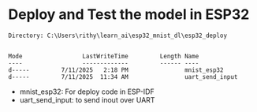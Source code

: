 # Deploy and Test the model in ESP32

```
Directory: C:\Users\rithy\learn_ai\esp32_mnist_dl\esp32_deploy


Mode                 LastWriteTime         Length Name
----                 -------------         ------ ----
d-----         7/11/2025   2:18 PM                mnist_esp32
d-----         7/11/2025  11:34 AM                uart_send_input
```

- mnist_esp32: For deploy code in ESP-IDF
- uart_send_input: to send inout over UART
